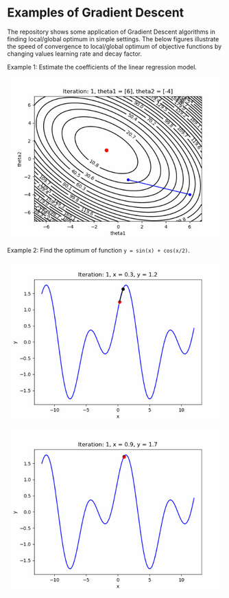 # Examples of Gradient Descent

The repository shows some application of Gradient Descent algorithms in finding local/global optimum in simple settings. The below figures illustrate the speed of convergence to local/global optimum of objective functions by changing values learning rate and decay factor.

Example 1: Estimate the coefficients of the linear regression model.

![GD_with_momentum_1](./GD_without_momentum.gif)

Example 2: Find the optimum of function `y = sin(x) + cos(x/2)`.

![GD_with_momentum_2](./GD_with_momentum_2.gif)

![GD_with_momentum_1](./GD_with_momentum_1.gif)
